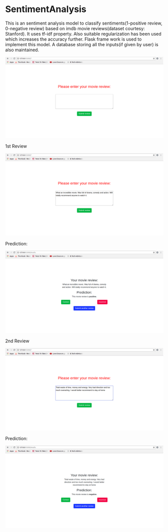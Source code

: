 # SentimentAnalysis

This is an sentiment analysis model to classify sentiments(1-positive review, 0-negative review) based on imdb movie reviews(dataset courtesy: Stanford). It uses tf-idf property.
Also suitable regularization has been used which increases the accuracy further. Flask frame work is used to implement this model.
A database storing all the inputs(if given by user) is also maintained.

![Alt text](https://github.com/vkhand/SentimentAnalysis/blob/master/images/index.png)

1st Review

![Alt text](https://github.com/vkhand/SentimentAnalysis/blob/master/images/review1.png)

Prediction:

![Alt text](https://github.com/vkhand/SentimentAnalysis/blob/master/images/review1Result.png)

2nd Review

![Alt text](https://github.com/vkhand/SentimentAnalysis/blob/master/images/review2.png)

Prediction:

![Alt text](https://github.com/vkhand/SentimentAnalysis/blob/master/images/review2Result.png)
